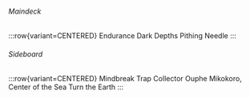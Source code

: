 ###### Maindeck

:::row{variant=CENTERED}
Endurance
Dark Depths
Pithing Needle
:::

###### Sideboard

:::row{variant=CENTERED}
Mindbreak Trap
Collector Ouphe
Mikokoro, Center of the Sea
Turn the Earth
:::
